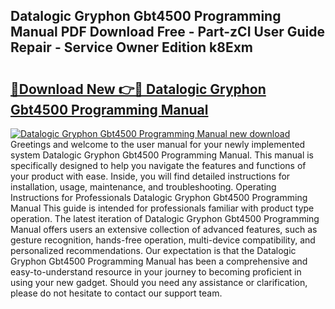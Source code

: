 ## Datalogic Gryphon Gbt4500 Programming Manual PDF Download Free - Part-zCI User Guide Repair - Service Owner Edition k8Exm

# <h2><a href="http://bc31944.oget.top/?id=Datalogic+Gryphon+Gbt4500+Programming+Manual">🔗Download New 👉🔴 Datalogic Gryphon Gbt4500 Programming Manual</a></h2>

[![Datalogic Gryphon Gbt4500 Programming Manual new download](https://i.imgur.com/5g1atiW.png)](http://bc31944.oget.top/?id=Datalogic+Gryphon+Gbt4500+Programming+Manual)
Greetings and welcome to the user manual for your newly implemented system Datalogic Gryphon Gbt4500 Programming Manual. This manual is specifically designed to help you navigate the features and functions of your product with ease. Inside, you will find detailed instructions for installation, usage, maintenance, and troubleshooting. Operating Instructions for Professionals Datalogic Gryphon Gbt4500 Programming Manual This guide is intended for professionals familiar with product type operation. The latest iteration of Datalogic Gryphon Gbt4500 Programming Manual offers users an extensive collection of advanced features, such as gesture recognition, hands-free operation, multi-device compatibility, and personalized recommendations. Our expectation is that the Datalogic Gryphon Gbt4500 Programming Manual has been a comprehensive and easy-to-understand resource in your journey to becoming proficient in using your new gadget. Should you need any assistance or clarification, please do not hesitate to contact our support team.
